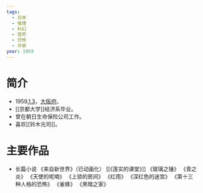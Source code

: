 ```yaml
---
tags:
  - 日本
  - 推理
  - 科幻
  - 猎奇
  - 恐怖
  - 作家
year: 1959
---
```

# 简介

- 1959[.1.3](2024-01-03.md)，[大阪府](大阪府.md)。
- [[京都大学]]经济系毕业。
- 曾在朝日生命保险公司工作。
- 喜欢[[铃木光司]]。
# 主要作品

- 长篇小说
《来自新世界》（已动画化）
[[《莲实的课堂》]]
《玻璃之锤》
《青之炎》
《天使的呢喃》
《上锁的房间》
《红雨》
《深红色的迷宫》
《第十三种人格的恐怖》
《雀蜂》
《黑暗之家》